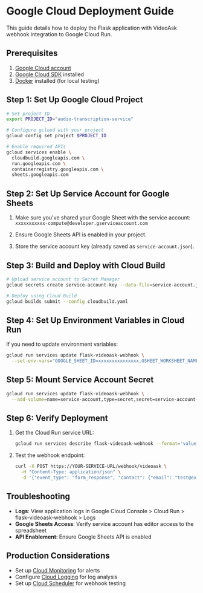 # Google Cloud Deployment Guide

This guide details how to deploy the Flask application with VideoAsk webhook integration to Google Cloud Run.

## Prerequisites

1. [Google Cloud account](https://console.cloud.google.com/)
2. [Google Cloud SDK](https://cloud.google.com/sdk/docs/install) installed
3. [Docker](https://docs.docker.com/get-docker/) installed (for local testing)

## Step 1: Set Up Google Cloud Project

```bash
# Set project ID
export PROJECT_ID="audio-transcription-service"

# Configure gcloud with your project
gcloud config set project $PROJECT_ID

# Enable required APIs
gcloud services enable \
  cloudbuild.googleapis.com \
  run.googleapis.com \
  containerregistry.googleapis.com \
  sheets.googleapis.com
```

## Step 2: Set Up Service Account for Google Sheets

1. Make sure you've shared your Google Sheet with the service account:
   `xxxxxxxxxxx-compute@developer.gserviceaccount.com`

2. Ensure Google Sheets API is enabled in your project.

3. Store the service account key (already saved as `service-account.json`).

## Step 3: Build and Deploy with Cloud Build

```bash
# Upload service account to Secret Manager
gcloud secrets create service-account-key --data-file=service-account.json

# Deploy using Cloud Build
gcloud builds submit --config cloudbuild.yaml
```

## Step 4: Set Up Environment Variables in Cloud Run

If you need to update environment variables:

```bash
gcloud run services update flask-videoask-webhook \
  --set-env-vars="GOOGLE_SHEET_ID=xxxxxxxxxxxxxxx,GSHEET_WORKSHEET_NAME=TRANSCRIPT FINAL"
```

## Step 5: Mount Service Account Secret

```bash
gcloud run services update flask-videoask-webhook \
  --add-volume=name=service-account,type=secret,secret=service-account-key,target-path=/app/service-account.json
```

## Step 6: Verify Deployment

1. Get the Cloud Run service URL:
   ```bash
   gcloud run services describe flask-videoask-webhook --format='value(status.url)'
   ```

2. Test the webhook endpoint:
   ```bash
   curl -X POST https://YOUR-SERVICE-URL/webhook/videoask \
     -H "Content-Type: application/json" \
     -d '{"event_type": "form_response", "contact": {"email": "test@example.com"}}'
   ```

## Troubleshooting

- **Logs**: View application logs in Google Cloud Console > Cloud Run > flask-videoask-webhook > Logs
- **Google Sheets Access**: Verify service account has editor access to the spreadsheet
- **API Enablement**: Ensure Google Sheets API is enabled

## Production Considerations

- Set up [Cloud Monitoring](https://cloud.google.com/monitoring) for alerts
- Configure [Cloud Logging](https://cloud.google.com/logging) for log analysis
- Set up [Cloud Scheduler](https://cloud.google.com/scheduler) for webhook testing
